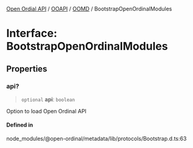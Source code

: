 [Open Ordial API](../../../../README.md) / [OOAPI](../../../README.md) / [OOMD](../README.md) / BootstrapOpenOrdinalModules

# Interface: BootstrapOpenOrdinalModules

## Properties

### api?

> `optional` **api**: `boolean`

Option to load Open Ordinal API

#### Defined in

node\_modules/@open-ordinal/metadata/lib/protocols/Bootstrap.d.ts:63
